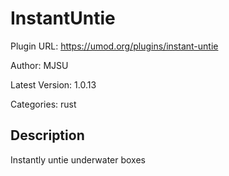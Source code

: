 # InstantUntie

Plugin URL: https://umod.org/plugins/instant-untie

Author: MJSU

Latest Version: 1.0.13

Categories: rust

## Description

Instantly untie underwater boxes
